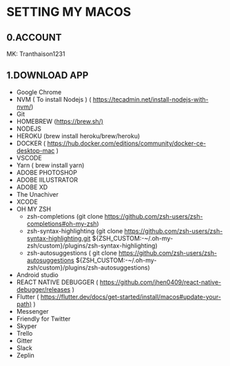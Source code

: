 # SETTING MY MACOS

## 0.ACCOUNT

MK: Tranthaison1231

## 1.DOWNLOAD APP

- Google Chrome
- NVM ( To install Nodejs ) ( <https://tecadmin.net/install-nodejs-with-nvm/>)
- Git
- HOMEBREW (<https://brew.sh/)>
- NODEJS
- HEROKU (brew install heroku/brew/heroku)
- DOCKER ( <https://hub.docker.com/editions/community/docker-ce-desktop-mac> )
- VSCODE
- Yarn ( brew install yarn)
- ADOBE PHOTOSHOP
- ADOBE IILUSTRATOR
- ADOBE XD
- The Unachiver
- XCODE
- OH MY ZSH
  - zsh-completions (git clone https://github.com/zsh-users/zsh-completions#oh-my-zsh)
  - zsh-syntax-highlighting (git clone https://github.com/zsh-users/zsh-syntax-highlighting.git \${ZSH_CUSTOM:-~/.oh-my-zsh/custom}/plugins/zsh-syntax-highlighting)
  - zsh-autosuggestions ( git clone https://github.com/zsh-users/zsh-autosuggestions \${ZSH_CUSTOM:-~/.oh-my-zsh/custom}/plugins/zsh-autosuggestions)
- Android studio
- REACT NATIVE DEBUGGER ( <https://github.com/jhen0409/react-native-debugger/releases> )
- Flutter ( <https://flutter.dev/docs/get-started/install/macos#update-your-path)> )
- Messenger
- Friendly for Twitter
- Skyper
- Trello
- Gitter
- Slack
- Zeplin

